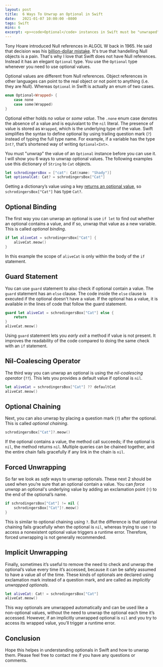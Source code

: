 ```yaml
---
layout: post
title:  6 Ways To Unwrap an Optional in Swift
date:   2021-01-07 10:00:00 -0800
tags: Swift
mins: 6
excerpt: <p><code>Optional</code> instances in Swift must be "unwraped" before the values can used. I will show you 6 ways to unwrap optionals using a fun Schrodinger's cat example. How many of these methods do you know already? The last one might surprise you!</p>
---
```


Tony Hoare introduced Null references in ALGOL W back in 1965. He said that decision was his [billion-dollar mistake][1]. It's true that handelling Null objects is a pain. That's why I love that Swift does not have Null references. Instead it has an elegant `Optional` type. You use the `Optional` type whenever you need to use optional values. 

Optional values are different from Null references. Object references in other languages can point to the real object or not point to anything (i.e. they are Null). Whereas `Optional` in Swift is actually an enum of two cases.

```swift
enum Optional<Wrapped> {
    case none
    case some(Wrapped)
}
```

Optional either holds _no value_ or _some value_. The `.none` enum case denotes the absence of a value and is equivalant to the `nil` literal. The presence of value is stored as `Wrapped`, which is the underlying type of the value. Swift simplifies the syntax to define optional by using trailing question mark (`?`) instead of typing the full type name. For example, if a variable has the type `Int?`, that’s shortened way of writing `Optional<Int>`. 

You must "unwrap" the value of an `Optional` instance before you can use it. I will show you 6 ways to unwrap optional values. The following examples use this dictionary of `String` to `Cat` objects. 

```swift
let schrodingersBox = ["cat": Cat(name: "Shady")]
let optionalCat: Cat? = schrodingersBox["Cat"]
```

Getting a dictionary’s value using a key [returns an optional value][2], so `schrodingersBox["Cat"]` has type `Cat?`.

## Optional Binding
The first way you can unwrap an optional is use `if let` to find out whether an optional contains a value, and if so, unwrap that value as a new variable. This is called _optional binding_. 

```swift
if let aliveCat = schrodingersBox["Cat"] {
    aliveCat.meow()
}
```

In this example the scope of `aliveCat` is only within the body of the `if` statement.

## Guard Statement
You can use `guard` statement to also check if optional contain a value. The `guard` statement has an `else` clause. The code inside the `else` clause is executed if the optional doesn't have a value. If the optional has a value, it is available in the lines of code that follow the guard statement.

```swift
guard let aliveCat = schrodingersBox["Cat"] else {
    return
}
aliveCat.meow()
```

Using `guard` statement lets you _early exit_ a method if value is not present. It improves the readability of the code compared to doing the same check with an `if` statement.


## Nil-Coalescing Operator
The third way you can unwrap an optional is using the _nil-coalescing operator_ (`??`). This lets you provides a default value if optional is `nil`. 

```swift
let aliveCat = schrodingersBox["Cat"] ?? defaultCat
aliveCat.meow()
```

## Optional Chaining

Next, you can also unwrap by placing a question mark (`?`) after the optional. This is called _optional chaining_. 

```swift
schrodingersBox["Cat"]?.meow()
```

If the optional contains a value, the method call succeeds; if the optional is `nil`, the method returns `nil`. Multiple queries can be chained together, and the entire chain fails gracefully if any link in the chain is `nil`. 


## Forced Unwrapping
So far we look as _safe_ ways to unwrap optionals. These next 2 should be used when you’re sure that an optional contain a value. You can _force unwrap_ an optional's underlying value by adding an exclamation point (`!`) to the end of the optional’s name.

```swift
if schrodingersBox["Cat"] != nil {
    schrodingersBox["Cat"]!.meow()
}
```

This is similar to optional chaining using `?`. But the difference is that optional chaining fails gracefully when the optional is `nil`, whereas trying to use `!` to access a nonexistent optional value triggers a runtime error. Therefore, forced unwrapping is not generally recommended. 

## Implicit Unwrapping

Finally, sometimes it’s useful to remove the need to check and unwrap the optional’s value every time it’s accessed, because it can be safely assumed to have a value all of the time. These kinds of optionals are declared using exclamation mark instead of a question mark, and are called as _implicitly unwrapped optionals_. 

```swift
let aliveCat: Cat! = schrodingersBox["Cat"]
aliveCat.meow()
```

This way optionals are unwrapped automatically and can be used like a non-optional values, without the need to unwrap the optional each time it’s accessed. However, if an implicitly unwrapped optional is `nil` and you try to access its wrapped value, you’ll trigger a runtime error. 

## Conclusion

Hope this helpes in understanding optionals in Swift and how to unwrap them. Please feel free to contact me if you have any questions or comments. 


[1]: https://www.infoq.com/presentations/Null-References-The-Billion-Dollar-Mistake-Tony-Hoare/
[2]: https://developer.apple.com/documentation/swift/dictionary/2885650-subscript


